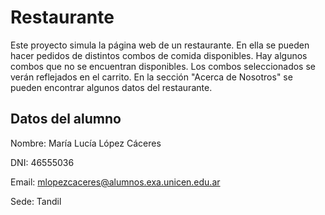 # Restaurante

Este proyecto simula la página web de un restaurante. 
En ella se pueden hacer pedidos de distintos combos de comida disponibles.
Hay algunos combos que no se encuentran disponibles. Los combos seleccionados
se verán reflejados en el carrito.
En la sección "Acerca de Nosotros" se pueden encontrar algunos datos del restaurante.

## Datos del alumno

Nombre: María Lucía López Cáceres

DNI: 46555036

Email: mlopezcaceres@alumnos.exa.unicen.edu.ar 

Sede: Tandil
